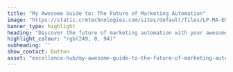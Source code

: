 ```yaml
---
title: "My Awesome Guide to: The Future of Marketing Automation"
image: "https://static.crmtechnologies.com/sites/default/files/LP-MA-EM5.jpg"
banner_type: highlight
heading: "Discover the future of marketing automation with your awesome guide"
highlight_colour: "rgb(249, 0, 94)"
subheading: ''
show_contact: button
asset: "excellence-hub/my-awesome-guide-to-the-future-of-marketing-automation.md"
---
```

